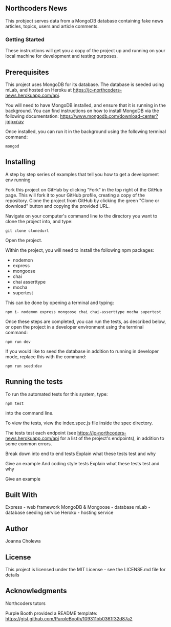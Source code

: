 ## Northcoders News
This probject serves data from a MongoDB database containing fake news articles, topics, users and article comments. 

### Getting Started
These instructions will get you a copy of the project up and running on your local machine for development and testing purposes.

## Prerequisites

This project uses MongoDB for its database. The database is seeded using mLab, and hosted on Heroku at https://jc-northcoders-news.herokuapp.com/api. 

You will need to have MongoDB installed, and ensure that it is running in the background. You can find instructions on how to install MongoDB via the following documentation: https://www.mongodb.com/download-center?jmp=nav

Once installed, you can run it in the background using the following terminal command: 

```http
mongod
```

## Installing

A step by step series of examples that tell you how to get a development env running

Fork this project on GitHub by clicking "Fork" in the top right of the GitHub page. This will fork it to your GitHub profile, creating a copy of the repository.
Clone the project from GitHub by clicking the green "Clone or download" button and copying the provided URL.

Navigate on your computer's command line to the directory you want to clone the project into, and type:

```http
git clone clonedurl
```

Open the project.

Within the project, you will need to install the following npm packages:
  * nodemon
  * express
  * mongoose
  * chai
  * chai asserttype
  * mocha
  * supertest

This can be done by opening a terminal and typing:

```http
npm i- nodemon express mongoose chai chai-asserttype mocha supertest
```

Once these steps are completed, you can run the tests, as described below, or open the project in a developer environment using the terminal command:

```http
npm run dev
```
If you would like to seed the database in addition to running in developer mode, replace this with the command:

```http
npm run seed:dev
```

## Running the tests
To run the automated tests for this system, type:

```http
npm test
```
into the command line.

To view the tests, view the index.spec.js file inside the spec directory. 

The tests test each endpoint (see https://jc-northcoders-news.herokuapp.com/api for a list of the project's endpoints), in addition to some common errors. 

Break down into end to end tests
Explain what these tests test and why

Give an example
And coding style tests
Explain what these tests test and why

Give an example

## Built With
Express - web framework
MongoDB & Mongoose - database
mLab - database seeding service
Heroku - hosting service

## Author
Joanna Cholewa

## License
This project is licensed under the MIT License - see the LICENSE.md file for details

## Acknowledgments
Northcoders tutors

Purple Booth provided a README template: https://gist.github.com/PurpleBooth/109311bb0361f32d87a2 